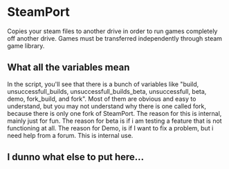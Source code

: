 # SteamPort
Copies your steam files to another drive in order to run games completely off another drive. Games must be transferred independently through steam game library.
## What all the variables mean
In the script, you'll see that there is a bunch of variables like "build, unsuccessfull_builds, unsuccessfull_builds_beta, unsuccessfull, beta, demo, fork_build, and fork".
Most of them are obvious and easy to understand, but you may not understand why there is one called fork, because there is only one fork of SteamPort.
The reason for this is internal, mainly just for fun.
The reason for beta is if i am testing a feature that is not functioning at all.
The reason for Demo, is if I want to fix a problem, but i need help from a forum. This is internal use.
## I dunno what else to put here...
